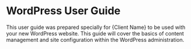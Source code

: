# WordPress User Guide

This user guide was prepared specially for {Client Name} to be used with your new WordPress website. This guide will cover the basics of content management and site configuration within the WordPress administration.